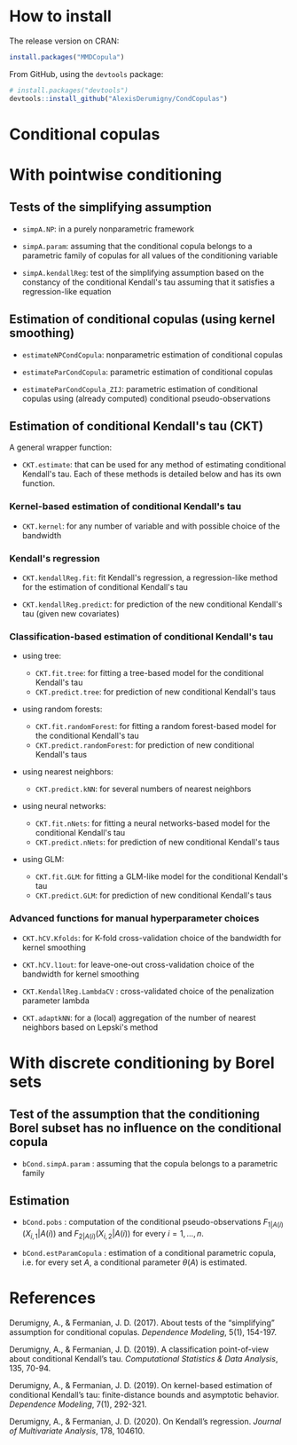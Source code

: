 
# How to install

The release version on CRAN:
```r
install.packages("MMDCopula")
```

From GitHub, using the `devtools` package:
``` r
# install.packages("devtools")
devtools::install_github("AlexisDerumigny/CondCopulas")
```


Conditional copulas
=====================


# With pointwise conditioning

## Tests of the simplifying assumption

* `simpA.NP`: in a purely nonparametric framework

* `simpA.param`: assuming that the conditional copula
belongs to a parametric family of copulas for all values of the conditioning variable

* `simpA.kendallReg`: test of the simplifying assumption based on the constancy
of the conditional Kendall's tau assuming that it satisfies a regression-like equation


## Estimation of conditional copulas (using kernel smoothing)


* `estimateNPCondCopula`: nonparametric estimation of conditional copulas

* `estimateParCondCopula`: parametric estimation of conditional copulas

* `estimateParCondCopula_ZIJ`: parametric estimation of conditional copulas
using (already computed) conditional pseudo-observations


## Estimation of conditional Kendall's tau (CKT)

A general wrapper function:

* `CKT.estimate`: that can be used for any method of estimating conditional Kendall's tau.
Each of these methods is detailed below and has its own function.

### Kernel-based estimation of conditional Kendall's tau

* `CKT.kernel`: for any number of variable and with possible choice of the bandwidth

### Kendall's regression

* `CKT.kendallReg.fit`: fit Kendall's regression, a regression-like method for the estimation of conditional Kendall's tau

* `CKT.kendallReg.predict`: for prediction of the new conditional Kendall's tau (given new covariates)


### Classification-based estimation of conditional Kendall's tau

* using tree:
    * `CKT.fit.tree`: for fitting a tree-based model for the conditional Kendall's tau
    * `CKT.predict.tree`: for prediction of new conditional Kendall's taus    
    
* using random forests:
    * `CKT.fit.randomForest`: for fitting a random forest-based model for the conditional Kendall's tau
    * `CKT.predict.randomForest`: for prediction of new conditional Kendall's taus    

* using nearest neighbors:
    * `CKT.predict.kNN`: for several numbers of nearest neighbors
    
* using neural networks:
    * `CKT.fit.nNets`: for fitting a neural networks-based model for the conditional Kendall's tau
    * `CKT.predict.nNets`: for prediction of new conditional Kendall's taus
    
* using GLM:
    * `CKT.fit.GLM`: for fitting a GLM-like model for the conditional Kendall's tau
    * `CKT.predict.GLM`: for prediction of new conditional Kendall's taus


### Advanced functions for manual hyperparameter choices

* `CKT.hCV.Kfolds`: for K-fold cross-validation choice of the bandwidth for kernel smoothing

* `CKT.hCV.l1out`: for leave-one-out cross-validation choice of the bandwidth for kernel smoothing

* `CKT.KendallReg.LambdaCV` : cross-validated choice of the penalization parameter lambda

* `CKT.adaptkNN`: for a (local) aggregation of the number of nearest neighbors based on Lepski's method


# With discrete conditioning by Borel sets

## Test of the assumption that the conditioning Borel subset has no influence on the conditional copula

* `bCond.simpA.param` : assuming that the copula belongs to a parametric family


## Estimation

* `bCond.pobs` : computation of the conditional pseudo-observations
$F_{1|A(i)}(X_{i,1} | A(i))$ and $F_{2|A(i)}(X_{i,2} | A(i))$ for every $i=1, \dots, n$.

* `bCond.estParamCopula` : estimation of a conditional parametric copula,
i.e. for every set $A$, a conditional parameter $\theta(A)$ is estimated.


# References

Derumigny, A., & Fermanian, J. D. (2017).
About tests of the “simplifying” assumption for conditional copulas.
*Dependence Modeling*, 5(1), 154-197.

Derumigny, A., & Fermanian, J. D. (2019).
A classification point-of-view about conditional Kendall’s tau.
*Computational Statistics & Data Analysis*, 135, 70-94.

Derumigny, A., & Fermanian, J. D. (2019).
On kernel-based estimation of conditional Kendall’s tau:
finite-distance bounds and asymptotic behavior.
*Dependence Modeling*, 7(1), 292-321.

Derumigny, A., & Fermanian, J. D. (2020).
On Kendall’s regression.
*Journal of Multivariate Analysis*, 178, 104610.

